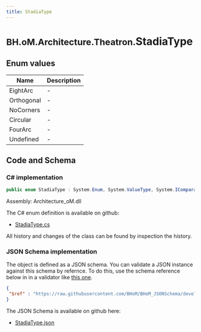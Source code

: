 ```yaml
---
title: StadiaType
---
```


# <small>BH.oM.Architecture.Theatron.</small>**StadiaType**



## Enum values

| Name            | Description                                                    |
|-----------------|----------------------------------------------------------------|
| EightArc |  -  |
| Orthogonal |  -  |
| NoCorners |  -  |
| Circular |  -  |
| FourArc |  -  |
| Undefined |  -  |


## Code and Schema

### C# implementation

``` C# title="C#"
public enum StadiaType : System.Enum, System.ValueType, System.IComparable, System.ISpanFormattable, System.IFormattable, System.IConvertible
```

Assembly: Architecture_oM.dll

The C# enum definition is available on github:

- [StadiaType.cs](https://github.com/BHoM/BHoM/blob/develop/Architecture_oM/Theatron\Enums\StadiaType.cs)

All history and changes of the class can be found by inspection the history.
### JSON Schema implementation

The object is defined as a JSON schema. You can validate a JSON instance against this schema by refernce. To do this, use the schema reference below in in a validator like [this one](https://www.jsonschemavalidator.net/).

``` json title="JSON Schema"
{
 "$ref" : "https://raw.githubusercontent.com/BHoM/BHoM_JSONSchema/develop/Architecture_oM/Theatron/StadiaType.json"
}
```

The JSON Schema is available on github here:

- [StadiaType.json](https://github.com/BHoM/BHoM_JSONSchema/blob/develop/Architecture_oM/Theatron/StadiaType.json)
